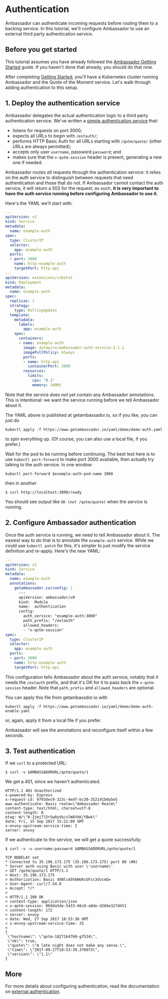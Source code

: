 # Authentication

Ambassador can authenticate incoming requests before routing them to a backing service. In this tutorial, we'll configure Ambassador to use an external third party authentication service.

## Before you get started

This tutorial assumes you have already followed the [Ambassador Getting Started](/user-guide/getting-started.html) guide. If you haven't done that already, you should do that now.

After completing [Getting Started](/user-guide/getting-started.html), you'll have a Kubernetes cluster running Ambassador and the Quote of the Moment service. Let's walk through adding authentication to this setup.

## 1. Deploy the authentication service

Ambassador delegates the actual authentication logic to a third party authentication service. We've written a [simple authentication service](https://github.com/datawire/ambassador-auth-service) that:

- listens for requests on port 3000;
- expects all URLs to begin with `/extauth/`;
- performs HTTP Basic Auth for all URLs starting with `/qotm/quote/` (other URLs are always permitted);
- accepts only user `username`, password `password`; and
- makes sure that the `x-qotm-session` header is present, generating a new one if needed.

Ambassador routes _all_ requests through the authentication service: it relies on the auth service to distinguish between requests that need authentication and those that do not. If Ambassador cannot contact the auth service, it will return a 503 for the request; as such, **it is very important to have the auth service running before configuring Ambassador to use it.**

Here's the YAML we'll start with:

```yaml
---
apiVersion: v1
kind: Service
metadata:
  name: example-auth
spec:
  type: ClusterIP
  selector:
    app: example-auth
  ports:
  - port: 3000
    name: http-example-auth
    targetPort: http-api
---
apiVersion: extensions/v1beta1
kind: Deployment
metadata:
  name: example-auth
spec:
  replicas: 1
  strategy:
    type: RollingUpdate
  template:
    metadata:
      labels:
        app: example-auth
    spec:
      containers:
      - name: example-auth
        image: datawire/ambassador-auth-service:1.1.1
        imagePullPolicy: Always
        ports:
        - name: http-api
          containerPort: 3000
        resources:
          limits:
            cpu: "0.1"
            memory: 100Mi
```

Note that the service does _not_ yet contain any Ambassador annotations. This is intentional: we want the service running before we tell Ambassador about it.

The YAML above is published at getambassador.io, so if you like, you can just do

```shell
kubectl apply -f https://www.getambassador.io/yaml/demo/demo-auth.yaml
```

to spin everything up. (Of course, you can also use a local file, if you prefer.)

Wait for the pod to be running before continuing. The best test here is to use `kubectl port-forward` to make port 3000 available, then actually try talking to the auth service. In one window:

```shell
kubectl port-forward $example-auth-pod-name 3000
```

then in another 

```shell
$ curl http://localhost:3000/ready
```

You should see output like `OK (not /qotm/quote)` when the service is running.

## 2. Configure Ambassador authentication

Once the auth service is running, we need to tell Ambassador about it. The easiest way to do that is to annotate the `example-auth` service. While we could use `kubectl patch` for this, it's simpler to just modify the service definition and re-apply. Here's the new YAML:

```yaml
---
apiVersion: v1
kind: Service
metadata:
  name: example-auth
  annotations:
    getambassador.io/config: |
      ---
      apiVersion: ambassador/v0
      kind:  Module
      name:  authentication
      config:
        auth_service: "example-auth:3000"
        path_prefix: "/extauth"
        allowed_headers:
        - "x-qotm-session"
spec:
  type: ClusterIP
  selector:
    app: example-auth
  ports:
  - port: 3000
    name: http-example-auth
    targetPort: http-api
```

This configuration tells Ambassador about the auth service, notably that it needs the `/extauth` prefix, and that it's OK for it to pass back the `x-qotm-session` header. Note that `path_prefix` and `allowed_headers` are optional. 

You can apply this file from getambassdor.io with

```shell
kubectl apply -f https://www.getambassador.io/yaml/demo/demo-auth-enable.yaml
```

or, again, apply it from a local file if you prefer.

Ambassador will see the annotations and reconfigure itself within a few seconds.

## 3. Test authentication

If we `curl` to a protected URL:

```shell
$ curl -v $AMBASSADORURL/qotm/quote/1
```

We get a 401, since we haven't authenticated.

```shell
HTTP/1.1 401 Unauthorized
x-powered-by: Express
x-request-id: 9793dec9-323c-4edf-bc30-352141b0a5e5
www-authenticate: Basic realm=\"Ambassador Realm\"
content-type: text/html; charset=utf-8
content-length: 0
etag: W/\"0-2jmj7l5rSw0yVb/vlWAYkK/YBwk\"
date: Fri, 15 Sep 2017 15:22:09 GMT
x-envoy-upstream-service-time: 2
server: envoy
```

If we authenticate to the service, we will get a quote successfully:

```shell
$ curl -v -u username:password $AMBASSADORURL/qotm/quote/1

TCP_NODELAY set
* Connected to 35.196.173.175 (35.196.173.175) port 80 (#0)
* Server auth using Basic with user \'username\'
> GET /qotm/quote/1 HTTP/1.1
> Host: 35.196.173.175
> Authorization: Basic dXNlcm5hbWU6cGFzc3dvcmQ=
> User-Agent: curl/7.54.0
> Accept: */*
>
< HTTP/1.1 200 OK
< content-type: application/json
< x-qotm-session: 069da5de-5433-46c0-a8de-d266e327d451
< content-length: 172
< server: envoy
< date: Wed, 27 Sep 2017 18:53:38 GMT
< x-envoy-upstream-service-time: 25
<
{
 \"hostname\": \"qotm-1827164760-gf534\",
 \"ok\": true,
 \"quote\": \"A late night does not make any sense.\",
 \"time\": \"2017-09-27T18:53:39.376073\",
 \"version\": \"1.1\"
}
```

## More

For more details about configuring authentication, read the documentation on [external authentication](/how-to/auth-external).
